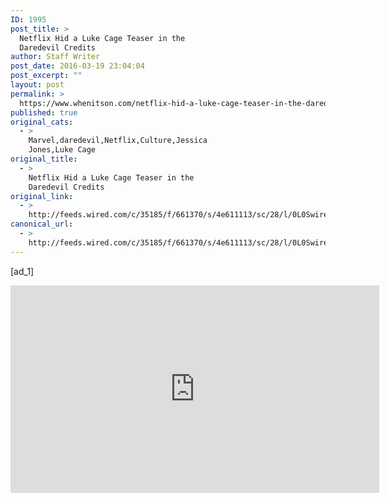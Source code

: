 ```yaml
---
ID: 1995
post_title: >
  Netflix Hid a Luke Cage Teaser in the
  Daredevil Credits
author: Staff Writer
post_date: 2016-03-19 23:04:04
post_excerpt: ""
layout: post
permalink: >
  https://www.whenitson.com/netflix-hid-a-luke-cage-teaser-in-the-daredevil-credits/
published: true
original_cats:
  - >
    Marvel,daredevil,Netflix,Culture,Jessica
    Jones,Luke Cage
original_title:
  - >
    Netflix Hid a Luke Cage Teaser in the
    Daredevil Credits
original_link:
  - >
    http://feeds.wired.com/c/35185/f/661370/s/4e611113/sc/28/l/0L0Swired0N0C20A160C0A30Cluke0Ecage0Eteaser0C/story01.htm
canonical_url:
  - >
    http://feeds.wired.com/c/35185/f/661370/s/4e611113/sc/28/l/0L0Swired0N0C20A160C0A30Cluke0Ecage0Eteaser0C/story01.htm
---
```

 [ad_1]
<br><div id="start-of-content"><article class="content link-underline relative body-copy border-b pad-b-50" data-js="content" itemprop="articleBody" readability="37.428872497366"><p><iframe width="590" height="332" src="https://www.youtube.com/embed/rCUfvemx3D0?feature=oembed" frameborder="0" allowfullscreen=""/><br/>Yesterday was a good one for Marvel fans. Not only did they get the second season of <em>Daredevil</em> on Netflix, but those who watched all 10 episodes made it to an unexpected dessert course: the first official teaser for <em>Luke Cage</em>. In the spot, Cage takes on two gun-wielding toughs in a boxing gym—and these guys clearly never watched <em>Jessica Jones</em>, or else they might have known about the Cage match they had coming. (This one had 36 hits: two clips’ worth of bullets hitting Cage, one thug hitting a window, and Nas’ hit <a href="https://www.youtube.com/watch?v=DhPtRA7zieE" target="_blank">“Made You Look”</a> hitting your ears.) The second nice surprise? We’d known the next show in Marvel’s street-level lineup would be coming to Netflix sometime in 2016, we just figured we’d have longer to wait than September 30.</p>
<p><strong>Pause at:</strong> :10, for Mike Colter’s Cage uttering the rare wry line post-bulletstorm—“I’m about sick of always havin’ to buy new clothes.”</p>

			<a class="visually-hidden skip-to-text-link focusable bg-white" href="#start-of-content">Go Back to Top. Skip To: Start of Article.</a>

		</article>



	</div>
<br>[ad_2]
<br><a href="http://feeds.wired.com/c/35185/f/661370/s/4e611113/sc/28/l/0L0Swired0N0C20A160C0A30Cluke0Ecage0Eteaser0C/story01.htm">Source </a>